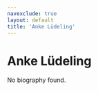 ```yaml
---
navexclude: true
layout: default
title: 'Anke Lüdeling'
---
```


# Anke Lüdeling

No biography found.